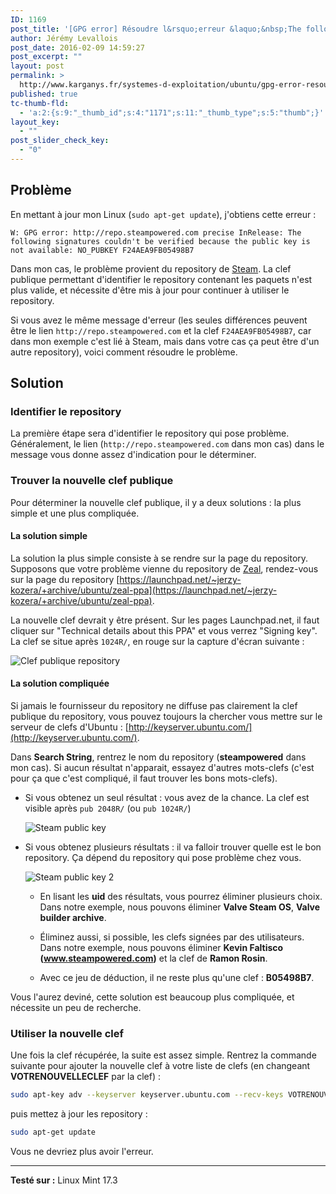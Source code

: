 ```yaml
---
ID: 1169
post_title: '[GPG error] Résoudre l&rsquo;erreur &laquo;&nbsp;The following signatures couldn&rsquo;t be verified because the public key is not available&nbsp;&raquo;.'
author: Jérémy Levallois
post_date: 2016-02-09 14:59:27
post_excerpt: ""
layout: post
permalink: >
  http://www.karganys.fr/systemes-d-exploitation/ubuntu/gpg-error-resoudre-lerreur-the-following-signatures-couldnt-be-verified-because-the-public-key-is-not-available/
published: true
tc-thumb-fld:
  - 'a:2:{s:9:"_thumb_id";s:4:"1171";s:11:"_thumb_type";s:5:"thumb";}'
layout_key:
  - ""
post_slider_check_key:
  - "0"
---
```

## Problème
En mettant à jour mon Linux (`sudo apt-get update`), j'obtiens cette erreur :

```
W: GPG error: http://repo.steampowered.com precise InRelease: The following signatures couldn't be verified because the public key is not available: NO_PUBKEY F24AEA9FB05498B7
```

Dans mon cas, le problème provient du repository de [Steam](http://store.steampowered.com/). La clef publique permettant d'identifier le repository contenant les paquets n'est plus valide, et nécessite d'être mis à jour pour continuer à utiliser le repository.


Si vous avez le même message d'erreur (les seules différences peuvent être le lien `http://repo.steampowered.com` et la clef `F24AEA9FB05498B7`, car dans mon exemple c'est lié à Steam, mais dans votre cas ça peut être d'un autre repository), voici comment résoudre le problème.

## Solution

### Identifier le repository

La première étape sera d'identifier le repository qui pose problème. Généralement, le lien (`http://repo.steampowered.com` dans mon cas) dans le message vous donne assez d'indication pour le déterminer.

### Trouver la nouvelle clef publique

Pour déterminer la nouvelle clef publique, il y a deux solutions : la plus simple et une plus compliquée.

#### La solution simple

La solution la plus simple consiste à se rendre sur la page du repository. Supposons que votre problème vienne du repository de [Zeal](https://zealdocs.org/), rendez-vous sur la page du repository [https://launchpad.net/~jerzy-kozera/+archive/ubuntu/zeal-ppa](https://launchpad.net/~jerzy-kozera/+archive/ubuntu/zeal-ppa).

La nouvelle clef devrait y être présent. Sur les pages Launchpad.net, il faut cliquer sur "Technical details about this PPA" et vous verrez "Signing key". La clef se situe après `1024R/`, en rouge sur la capture d'écran suivante :

![Clef publique repository](http://www.karganys.fr/wp-content/uploads/2016/02/Clef-publique-repository.png)

#### La solution compliquée

Si jamais le fournisseur du repository ne diffuse pas clairement la clef publique du repository, vous pouvez toujours la chercher vous mettre sur le serveur de clefs d'Ubuntu : [http://keyserver.ubuntu.com/](http://keyserver.ubuntu.com/).

Dans **Search String**, rentrez le nom du repository (**steampowered** dans mon cas). Si aucun résultat n'apparait, essayez d'autres mots-clefs (c'est pour ça que c'est compliqué, il faut trouver les bons mots-clefs).

- Si vous obtenez un seul résultat : vous avez de la chance. La clef est visible après `pub 2048R/` (ou `pub 1024R/`)

  ![Steam public key](http://www.karganys.fr/wp-content/uploads/2016/02/Steam-public-key.png)

- Si vous obtenez plusieurs résultats : il va falloir trouver quelle est le bon repository. Ça dépend du repository qui pose problème chez vous.

  ![Steam public key 2](http://www.karganys.fr/wp-content/uploads/2016/02/Steam-public-key-2.png)

  - En lisant les **uid** des résultats, vous pourrez éliminer plusieurs choix. Dans notre exemple, nous pouvons éliminer **Valve Steam OS**, **Valve builder archive**.

  - Éliminez aussi, si possible, les clefs signées par des utilisateurs. Dans notre exemple, nous pouvons éliminer **Kevin Faltisco (www.steampowered.com)** et la clef de **Ramon Rosin**.

  - Avec ce jeu de déduction, il ne reste plus qu'une clef : **B05498B7**.

Vous l'aurez deviné, cette solution est beaucoup plus compliquée, et nécessite un peu de recherche.

### Utiliser la nouvelle clef

Une fois la clef récupérée, la suite est assez simple. Rentrez la commande suivante pour ajouter la nouvelle clef à votre liste de clefs (en changeant **VOTRENOUVELLECLEF** par la clef) :

```bash
sudo apt-key adv --keyserver keyserver.ubuntu.com --recv-keys VOTRENOUVELLECLEF
```

puis mettez à jour les repository :
```bash
sudo apt-get update
```

Vous ne devriez plus avoir l'erreur.

* * *

**Testé sur :** Linux Mint 17.3